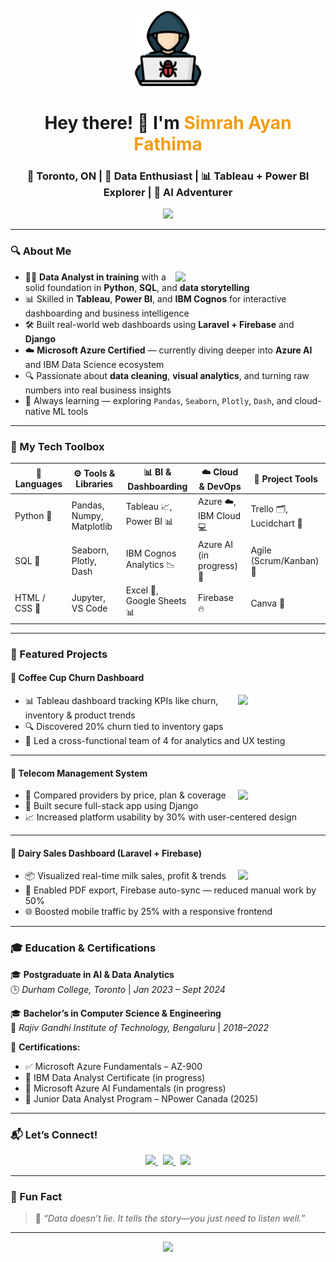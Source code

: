 <p align="center">
  <img src="https://github.com/Starscorpio/SimScan/blob/main/gifs/hacker.png" width="120" alt="Data Nerd" />
</p>

<h1 align="center">
  <b>Hey there! 👋 I'm <span style="color:#F39C12;">Simrah Ayan Fathima</span></b>
</h1>

<h3 align="center">
  📍 Toronto, ON | 🧠 Data Enthusiast | 📊 Tableau + Power BI Explorer | 🤖 AI Adventurer
</h3>

<p align="center">
  <img src="https://media.giphy.com/media/du3J3cXyzhj75IOgvA/giphy.gif" width="400" />
</p>

---

### 🔍 About Me

<img align="right" src="https://media.giphy.com/media/26tn33aiTi1jkl6H6/giphy.gif" width="240"/>

- 👩‍💻 **Data Analyst in training** with a solid foundation in **Python**, **SQL**, and **data storytelling**
- 📊 Skilled in **Tableau**, **Power BI**, and **IBM Cognos** for interactive dashboarding and business intelligence
- 🛠️ Built real-world web dashboards using **Laravel + Firebase** and **Django**
- ☁️ **Microsoft Azure Certified** — currently diving deeper into **Azure AI** and IBM Data Science ecosystem
- 🔍 Passionate about **data cleaning**, **visual analytics**, and turning raw numbers into real business insights
- 🌱 Always learning — exploring `Pandas`, `Seaborn`, `Plotly`, `Dash`, and cloud-native ML tools

---

### 🧰 My Tech Toolbox

| 🔣 Languages     | ⚙️ Tools & Libraries    | 📊 BI & Dashboarding       | ☁️ Cloud & DevOps        | 📁 Project Tools           |
|------------------|-------------------------|-----------------------------|--------------------------|-----------------------------|
| Python 🐍         | Pandas, Numpy, Matplotlib | Tableau 📈, Power BI 📊     | Azure ☁️, IBM Cloud 💻   | Trello 🗂, Lucidchart 🧠     |
| SQL 💾            | Seaborn, Plotly, Dash     | IBM Cognos Analytics 📉     | Azure AI (in progress) 🤖 | Agile (Scrum/Kanban) 🧩      |
| HTML / CSS 🎨     | Jupyter, VS Code         | Excel 📘, Google Sheets 📊   | Firebase 🔥               | Canva 🎨                   |

---

### 🚀 Featured Projects

#### 🧃 **Coffee Cup Churn Dashboard**
<img align="right" src="https://media.giphy.com/media/3orieYTOsmCk6RZRIk/giphy.gif" width="140" />

- 📊 Tableau dashboard tracking KPIs like churn, inventory & product trends  
- 🔍 Discovered 20% churn tied to inventory gaps  
- 👥 Led a cross-functional team of 4 for analytics and UX testing  

---

#### 📶 **Telecom Management System**
<img align="right" src="https://media.giphy.com/media/QssGEmpkyEOhBCb7e1/giphy.gif" width="140" />

- 📱 Compared providers by price, plan & coverage  
- 🔐 Built secure full-stack app using Django  
- 📈 Increased platform usability by 30% with user-centered design  

---

#### 🥛 **Dairy Sales Dashboard (Laravel + Firebase)**
<img align="right" src="https://media.giphy.com/media/du3J3cXyzhj75IOgvA/giphy.gif" width="140" />

- 📦 Visualized real-time milk sales, profit & trends  
- 📄 Enabled PDF export, Firebase auto-sync — reduced manual work by 50%  
- 🌐 Boosted mobile traffic by 25% with a responsive frontend  

---

### 🎓 Education & Certifications

🎓 **Postgraduate in AI & Data Analytics**  
🕒 *Durham College, Toronto* | *Jan 2023 – Sept 2024*

🎓 **Bachelor’s in Computer Science & Engineering**  
🏫 *Rajiv Gandhi Institute of Technology, Bengaluru* | *2018–2022*

📜 **Certifications:**
- ✅ Microsoft Azure Fundamentals – AZ-900  
- 🔄 IBM Data Analyst Certificate (in progress)  
- 🤖 Microsoft Azure AI Fundamentals (in progress)  
- 🚀 Junior Data Analyst Program – NPower Canada (2025)

---

### 📬 Let’s Connect!

<p align="center">
  <a href="https://www.linkedin.com/in/simrah-ayan">
    <img src="https://img.shields.io/badge/LinkedIn-Connect-blue?style=for-the-badge&logo=linkedin&logoColor=white" />
  </a>
  &nbsp;
  <a href="mailto:simrahayan2611@gmail.com">
    <img src="https://img.shields.io/badge/Email-simrahayan2611@gmail.com-red?style=for-the-badge&logo=gmail&logoColor=white" />
  </a>
  &nbsp;
  <a href="https://github.com/Starscorpio">
    <img src="https://img.shields.io/badge/GitHub-Starscorpio-black?style=for-the-badge&logo=github" />
  </a>
</p>

---

### 💬 Fun Fact

> 🌈 *“Data doesn’t lie. It tells the story—you just need to listen well.”*

---

<p align="center">
  <img src="https://media.giphy.com/media/l3vRn6G2JpFctC3gI/giphy.gif" width="180" />
</p>
